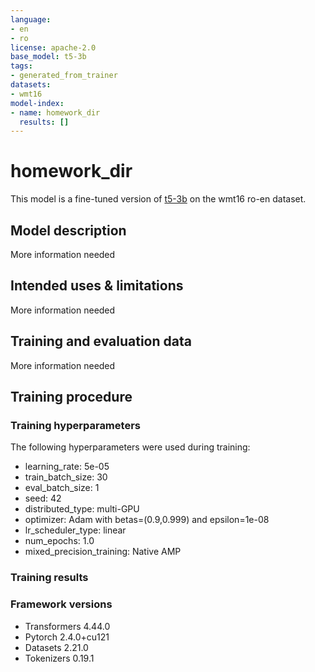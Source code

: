 ```yaml
---
language:
- en
- ro
license: apache-2.0
base_model: t5-3b
tags:
- generated_from_trainer
datasets:
- wmt16
model-index:
- name: homework_dir
  results: []
---
```


<!-- This model card has been generated automatically according to the information the Trainer had access to. You
should probably proofread and complete it, then remove this comment. -->

# homework_dir

This model is a fine-tuned version of [t5-3b](https://huggingface.co/t5-3b) on the wmt16 ro-en dataset.

## Model description

More information needed

## Intended uses & limitations

More information needed

## Training and evaluation data

More information needed

## Training procedure

### Training hyperparameters

The following hyperparameters were used during training:
- learning_rate: 5e-05
- train_batch_size: 30
- eval_batch_size: 1
- seed: 42
- distributed_type: multi-GPU
- optimizer: Adam with betas=(0.9,0.999) and epsilon=1e-08
- lr_scheduler_type: linear
- num_epochs: 1.0
- mixed_precision_training: Native AMP

### Training results



### Framework versions

- Transformers 4.44.0
- Pytorch 2.4.0+cu121
- Datasets 2.21.0
- Tokenizers 0.19.1
